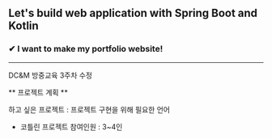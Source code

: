 ## Let's build web application with Spring Boot and Kotlin

### ✔︎ I want to make my portfolio website!
***
DC&M 방중교육 3주차 수정

** 프로젝트 계획 **

하고 싶은 프로젝트 : 
프로젝트 구현을 위해 필요한 언어
 - 코틀린
프로젝트 참여인원 : 3~4인
